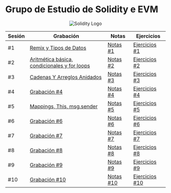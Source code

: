 # Grupo de Estudio de Solidity e EVM

<div align="center">
  <img alt="Solidity Logo" src="https://img.icons8.com/?size=100&id=HOqGCOyHDbd4&format=png&color=000000">
</div>

| Sesión | Grabación                                                                                                                | Notas                                                               | Ejercicios                                                            |
| ------ | ------------------------------------------------------------------------------------------------------------------------ | ------------------------------------------------------------------- | --------------------------------------------------------------------- |
| #1     | [Remix y Tipos de Datos](https://drive.google.com/drive/folders/1SCvD-wawI0VSMCB613eNNBZByiEyucAU)                       | [Notas #1](#)                                                       | [Ejercicios #1](#)                                                    |
| #2     | [Aritmética básica, condicionales y for loops](https://drive.google.com/drive/folders/13zUgsUKhUY1k1XVueG_zi6e1HYiKa6wH) | [Notas #2](#)                                                       | [Ejercicios #2](#)                                                    |
| #3     | [Cadenas Y Arreglos Anidados](https://tinyurl.com/3p49m9jc)                                                              | [Notas #3](./Material/Sesion3_Strings_Y_ArreglosAnidados/Notas/)    | [Ejercicios #3](./Material/Sesion3_Strings_Y_ArreglosAnidados/Retos/) |
| #4     | [Grabación #4](#)                                                                                                        | [Notas #4](./Material/Sesion4_StorageVariables_Mappings/Sesion4.md) | [Ejercicios #4](#)                                                    |
| #5     | [Mappings, This, msg.sender](https://drive.google.com/drive/folders/1UIgXxMlRG7me6U0DpyGzKZeTCLvAaLz9)                                 | [Notas #5](./Material/Sesion5_Mappings_MsgSender/Notas/)            | [Ejercicios #5](./Material/Sesion5_Mappings_MsgSender/Retos/)                                                    |
| #6     | [Grabación #6](#)                                                                                                        | [Notas #6](#)                                                       | [Ejercicios #6](#)                                                    |
| #7     | [Grabación #7](#)                                                                                                        | [Notas #7](#)                                                       | [Ejercicios #7](#)                                                    |
| #8     | [Grabación #8](#)                                                                                                        | [Notas #8](#)                                                       | [Ejercicios #8](#)                                                    |
| #9     | [Grabación #9](#)                                                                                                        | [Notas #9](#)                                                       | [Ejercicios #9](#)                                                    |
| #10    | [Grabación #10](#)                                                                                                       | [Notas #10](#)                                                      | [Ejercicios #10](#)                                                   |
